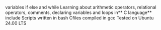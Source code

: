 variables if else and while
Learning about arithmetic operators, relational operators, comments, declaring variables and loops in** C language**
include <TechyGeek>
Scripts written in bash
Cfiles compiled in gcc
Tested on Ubuntu 24.00 LTS
